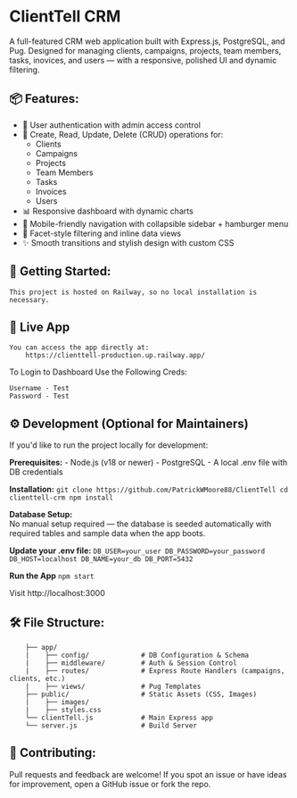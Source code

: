 # **ClientTell CRM**  
A full-featured CRM web application built with Express.js, PostgreSQL, and Pug. Designed for managing clients, campaigns, projects, team members, tasks, inovices, and users — with a responsive, polished UI and dynamic filtering.

## **📦 Features:**
- 🔐 User authentication with admin access control  
- 📁 Create, Read, Update, Delete (CRUD) operations for:  
    - Clients  
    - Campaigns  
    - Projects  
    - Team Members  
    - Tasks  
    - Invoices  
    - Users  
- 📊 Responsive dashboard with dynamic charts  
- 📱 Mobile-friendly navigation with collapsible sidebar + hamburger menu  
- 🔎 Facet-style filtering and inline data views  
- ✨ Smooth transitions and stylish design with custom CSS  

## **🚀 Getting Started:**  
    This project is hosted on Railway, so no local installation is necessary.

## **🔗 Live App**  
    You can access the app directly at:  
        https://clienttell-production.up.railway.app/

To Login to Dashboard Use the Following Creds:  
```
Username - Test
Password - Test
```



## **⚙️ Development (Optional for Maintainers)**  
If you'd like to run the project locally for development:

**Prerequisites:**
    - Node.js (v18 or newer)
    - PostgreSQL
    - A local .env file with DB credentials


**Installation:**
    ```
    git clone https://github.com/PatrickWMoore88/ClientTell
    cd clienttell-crm
    npm install
    ```

**Database Setup:**  
    No manual setup required — the database is seeded automatically with required tables and sample data when the app boots.

**Update your .env file:**
    ```
    DB_USER=your_user
    DB_PASSWORD=your_password
    DB_HOST=localhost
    DB_NAME=your_db
    DB_PORT=5432
    ```

**Run the App**
    ```
    npm start
    ```

Visit http://localhost:3000

## **🛠 File Structure:**
```
    ├── app/    
    |    ├── config/             # DB Configuration & Schema 
    |    ├── middleware/         # Auth & Session Control
    |    ├── routes/             # Express Route Handlers (campaigns, clients, etc.)
    |    ├── views/              # Pug Templates
    ├── public/                  # Static Assets (CSS, Images)
    |    ├── images/              
    |    ├── styles.css              
    └── clientTell.js            # Main Express app
    └── server.js                # Build Server
```

## **🤝 Contributing:**  
Pull requests and feedback are welcome! If you spot an issue or have ideas for improvement, open a GitHub issue or fork the repo.
